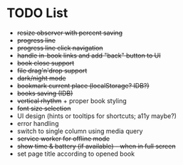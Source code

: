 # TODO List

* ~~resize observer with percent saving~~
* ~~progress line~~
* ~~progress line click navigation~~
* ~~handle in-book links and add "back" button to UI~~
* ~~book close support~~
* ~~file drag'n'drop support~~
* ~~dark/night mode~~
* ~~bookmark current place (localStorage? IDB?)~~
* ~~books saving (IDB)~~
* ~~vertical rhythm~~ + proper book styling
* ~~font size selection~~
* UI design (hints or tooltips for shortcuts; a11y maybe?)
* error handling
* switch to single column using media query
* ~~service worker for offline mode~~
* ~~show time & battery (if available) - when in full screen~~
* set page title according to opened book
